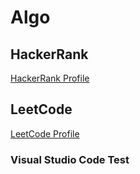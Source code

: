 # Algo
## HackerRank
[HackerRank Profile](https://www.hackerrank.com/kyj88514)

## LeetCode
[LeetCode Profile](https://leetcode.com/snailvoyager/)

### Visual Studio Code Test